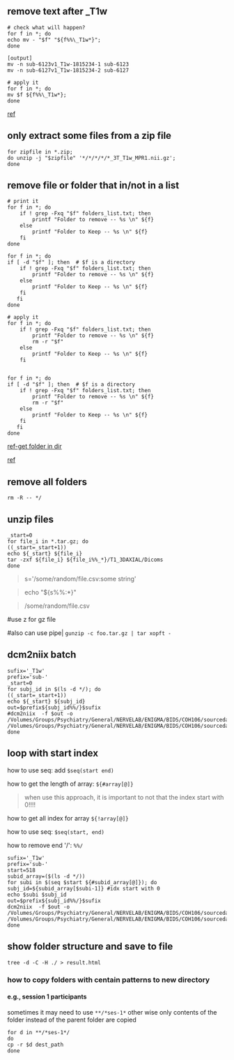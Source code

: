 ## remove text after _T1w

```
# check what will happen?
for f in *; do
echo mv - "$f" "${f%%\_T1w*}";
done

[output]
mv -n sub-6123v1_T1w-1815234-1 sub-6123
mv -n sub-6127v1_T1w-1815234-2 sub-6127

# apply it
for f in *; do
mv $f ${f%%\_T1w*};
done

```

[ref](https://unix.stackexchange.com/questions/506861/how-to-remove-all-characters-after-and-including-in-filename)


## only extract some files from a zip file

```
for zipfile in *.zip;
do unzip -j "$zipfile" '*/*/*/*/*_3T_T1w_MPR1.nii.gz';
done

```


## remove file or folder that in/not in a list 
```
# print it  
for f in *; do
    if ! grep -Fxq "$f" folders_list.txt; then
        printf "Folder to remove -- %s \n" ${f} 
    else
        printf "Folder to Keep -- %s \n" ${f}
    fi
done

for f in *; do
if [ -d "$f" ]; then  # $f is a directory
    if ! grep -Fxq "$f" folders_list.txt; then
        printf "Folder to remove -- %s \n" ${f} 
    else
        printf "Folder to Keep -- %s \n" ${f}
    fi
   fi
done

# apply it
for f in *; do
    if ! grep -Fxq "$f" folders_list.txt; then
        printf "Folder to remove -- %s \n" ${f}
        rm -r "$f" 
    else
        printf "Folder to Keep -- %s \n" ${f}
    fi


for f in *; do
if [ -d "$f" ]; then  # $f is a directory
    if ! grep -Fxq "$f" folders_list.txt; then
        printf "Folder to remove -- %s \n" ${f}
        rm -r "$f" 
    else
        printf "Folder to Keep -- %s \n" ${f}
    fi
   fi
done

```

[ref-get folder in dir](https://unix.stackexchange.com/questions/86722/how-do-i-loop-through-only-directories-in-bash)

[ref](https://stackoverflow.com/questions/61845449/delete-files-and-folders-in-a-directory-which-dont-match-a-text-list)




## remove all folders
```
rm -R -- */
```

## unzip files
```
_start=0
for file_i in *.tar.gz; do
((_start=_start+1))
echo ${_start} ${file_i}
tar -zxf ${file_i} ${file_i%%_*}/T1_3DAXIAL/Dicoms
done
```

> s='/some/random/file.csv:some string'

> echo "${s%%:*}"

> /some/random/file.csv


#use z for gz file

#also can use pipe|
`gunzip -c foo.tar.gz | tar xopft -`

## dcm2niix batch 
```
sufix='_T1w'
prefix='sub-'
_start=0
for subj_id in $(ls -d */); do
((_start=_start+1))
echo ${_start} ${subj_id}
out=$prefix${subj_id%%/}$sufix
#dcm2niix  -f $out -o /Volumes/Groups/Psychiatry/General/NERVELAB/ENIGMA/BIDS/COH106/sourcedata/all_T1 /Volumes/Groups/Psychiatry/General/NERVELAB/ENIGMA/BIDS/COH106/sourcedata/Study_version2/${subj_id}/T1_3DAXIAL
done
```


## loop with start index

how to use seq: add `$seq(start end)`

how to get the length of array: `${#array[@]}`

> when use this approach, it is important to not that the index start with 0!!!!

how to get all index for array `${!array[@]}`

how to use seq: `$seq(start, end)`

how to remove end '/': `%%/`
```
sufix='_T1w'
prefix='sub-'
start=518
subid_array=($(ls -d */))
for subi in $(seq $start ${#subid_array[@]}); do
subj_id=${subid_array[$subi-1]} #idx start with 0
echo $subi $subj_id
out=$prefix${subj_id%%/}$sufix
dcm2niix  -f $out -o /Volumes/Groups/Psychiatry/General/NERVELAB/ENIGMA/BIDS/COH106/sourcedata/all_T1 /Volumes/Groups/Psychiatry/General/NERVELAB/ENIGMA/BIDS/COH106/sourcedata/Study_version2/${subj_id}/T1_3DAXIAL
done
```

## show folder structure and save to file
```
tree -d -C -H ./ > result.html
```

### how to copy folders with centain patterns to new directory 
#### e.g., session 1 participants
sometimes it may need to use `**/*ses-1*` other wise only contents of the folder instead of the parent folder are copied
```
for d in **/*ses-1*/
do 
cp -r $d dest_path
done
```



